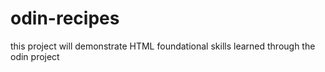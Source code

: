 # odin-recipes
this project will demonstrate HTML foundational skills learned through the odin project